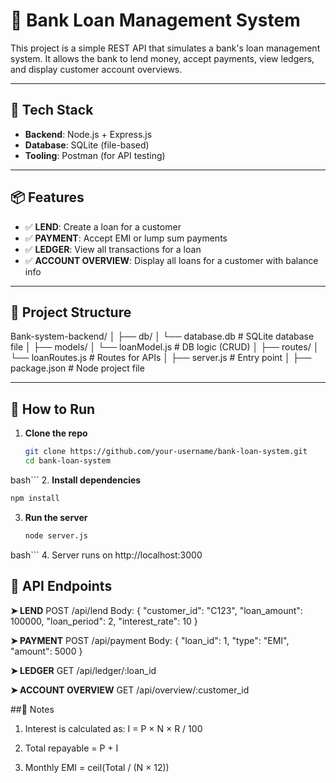 # 🏦 Bank Loan Management System

This project is a simple REST API that simulates a bank's loan management system. It allows the bank to lend money, accept payments, view ledgers, and display customer account overviews.

---

## 🚀 Tech Stack

- **Backend**: Node.js + Express.js
- **Database**: SQLite (file-based)
- **Tooling**: Postman (for API testing)

---

## 📦 Features

- ✅ **LEND**: Create a loan for a customer
- ✅ **PAYMENT**: Accept EMI or lump sum payments
- ✅ **LEDGER**: View all transactions for a loan
- ✅ **ACCOUNT OVERVIEW**: Display all loans for a customer with balance info

---

## 📁 Project Structure

Bank-system-backend/
│
├── db/
│   └── database.db         # SQLite database file
│
├── models/
│   └── loanModel.js        # DB logic (CRUD)
│
├── routes/
│   └── loanRoutes.js       # Routes for APIs
│
├── server.js               # Entry point
│
├── package.json            # Node project file


---

## 🔧 How to Run

1. **Clone the repo**  
   ```bash
   git clone https://github.com/your-username/bank-loan-system.git
   cd bank-loan-system
  bash```
2. **Install dependencies**
  ```bash
  npm install
  ```
3. **Run the server**
   ```bash
   node server.js
  bash```
4. Server runs on http://localhost:3000


## 📮 API Endpoints
**➤ LEND**
POST /api/lend
Body:
{
  "customer_id": "C123",
  "loan_amount": 100000,
  "loan_period": 2,
  "interest_rate": 10
}

**➤ PAYMENT**
POST /api/payment
Body:
{
  "loan_id": 1,
  "type": "EMI",
  "amount": 5000
}

**➤ LEDGER**
GET /api/ledger/:loan_id

**➤ ACCOUNT OVERVIEW**
GET /api/overview/:customer_id


##📌 Notes
1. Interest is calculated as: I = P × N × R / 100

2. Total repayable = P + I

3. Monthly EMI = ceil(Total / (N × 12))
